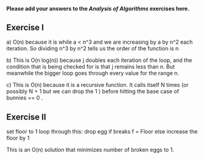 #### Please add your answers to the ***Analysis of  Algorithms*** exercises here.

## Exercise I

a) O(n) because it is while a < n^3 and we are increasing by a by n^2 each iteration. So dividing n^3 by n^2 tells us the order of the function is n


b) This is O(n log(n)) because j doubles each iteration of the loop, and the condition that is being checked for is that j remains less than n. But meanwhile the bigger loop goes through every value for the range n. 


c) This is O(n) because it is a recursive function. It calls itself N times (or possibly N + 1 but we can drop the 1 ) before hitting the base case of bunnies == 0 . 

## Exercise II


set floor to 1
loop through this: 
    drop egg
    if breaks f = Floor
    else increase the floor by 1 

This is an O(n) solution that minimizes number of broken eggs to 1. 
